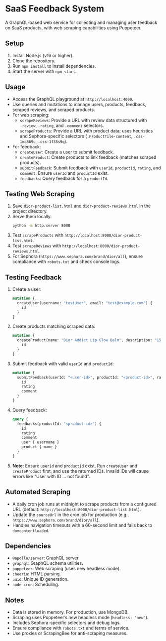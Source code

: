 # SaaS Feedback System

A GraphQL-based web service for collecting and managing user feedback on SaaS products, with web scraping capabilities using Puppeteer.

## Setup
1. Install Node.js (v16 or higher).
2. Clone the repository.
3. Run `npm install` to install dependencies.
4. Start the server with `npm start`.

## Usage
- Access the GraphQL playground at `http://localhost:4000`.
- Use queries and mutations to manage users, products, feedback, scraped reviews, and scraped products.
- For web scraping:
  - `scrapeReviews`: Provide a URL with review data structured with `.review`, `.rating`, and `.comment` selectors.
  - `scrapeProducts`: Provide a URL with product data; uses heuristics and Sephora-specific selectors (`.ProductTile-content`, `.css-1ma869u`, `.css-1f35s9q`).
- For feedback:
  - `createUser`: Create a user to submit feedback.
  - `createProduct`: Create products to link feedback (matches scraped products).
  - `submitFeedback`: Submit feedback with `userId`, `productId`, `rating`, and `comment`. Ensure `userId` and `productId` exist.
  - `feedbacks`: Query feedback for a `productId`.

## Testing Web Scraping
1. Save `dior-product-list.html` and `dior-product-reviews.html` in the project directory.
2. Serve them locally:
   ```bash
   python -m http.server 8000
   ```
3. Test `scrapeProducts` with `http://localhost:8000/dior-product-list.html`.
4. Test `scrapeReviews` with `http://localhost:8000/dior-product-reviews.html`.
5. For Sephora (`https://www.sephora.com/brand/dior/all`), ensure compliance with `robots.txt` and check console logs.

## Testing Feedback
1. Create a user:
   ```graphql
   mutation {
     createUser(username: "testUser", email: "test@example.com") {
       id
     }
   }
   ```
2. Create products matching scraped data:
   ```graphql
   mutation {
     createProduct(name: "Dior Addict Lip Glow Balm", description: "15 Colors") {
       id
     }
   }
   ```
3. Submit feedback with valid `userId` and `productId`:
   ```graphql
   mutation {
     submitFeedback(userId: "<user-id>", productId: "<product-id>", rating: 5, comment: "Great product!") {
       id
       rating
       comment
     }
   }
   ```
4. Query feedback:
   ```graphql
   query {
     feedbacks(productId: "<product-id>") {
       id
       rating
       comment
       user { username }
       product { name }
     }
   }
   ```
5. **Note**: Ensure `userId` and `productId` exist. Run `createUser` and `createProduct` first, and use the returned IDs. Invalid IDs will cause errors like "User with ID ... not found".

## Automated Scraping
- A daily cron job runs at midnight to scrape products from a configured URL (default: `http://localhost:8000/dior-product-list.html`).
- Update the `sourceUrl` in the cron job for production (e.g., `https://www.sephora.com/brand/dior/all`).
- Handles navigation timeouts with a 60-second limit and falls back to `domcontentloaded`.

## Dependencies
- `@apollo/server`: GraphQL server.
- `graphql`: GraphQL schema utilities.
- `puppeteer`: Web scraping (uses new headless mode).
- `cheerio`: HTML parsing.
- `uuid`: Unique ID generation.
- `node-cron`: Scheduling.

## Notes
- Data is stored in memory. For production, use MongoDB.
- Scraping uses Puppeteer’s new headless mode (`headless: "new"`).
- Includes Sephora-specific selectors and debug logs.
- Ensure compliance with `robots.txt` and terms of service.
- Use proxies or ScrapingBee for anti-scraping measures.
